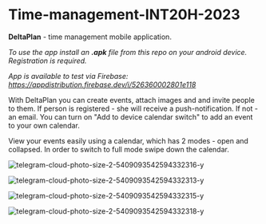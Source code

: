 # Time-management-INT20H-2023
**DeltaPlan** - time management mobile application.

*To use the app install an **.apk** file from this repo on your android device. Registration is required.*

*App is available to test via Firebase: https://appdistribution.firebase.dev/i/526360002801e118*

With DeltaPlan you can create events, attach images and and invite people to them. If person is registered - she will receive a push-notification. If not - an email. You can turn on "Add to device calendar switch" to add an event to your own calendar.

View your events easily using a calendar, which has 2 modes - open and collapsed. In order to switch to full mode swipe down the calendar.

![telegram-cloud-photo-size-2-5409093542594332316-y](https://user-images.githubusercontent.com/55760070/217294917-31d64124-be35-4295-a67d-59cf3e1bb2aa.jpg)

![telegram-cloud-photo-size-2-5409093542594332313-y](https://user-images.githubusercontent.com/55760070/217295087-9e4f2962-6369-40d6-aca5-370e952e32bc.jpg)

![telegram-cloud-photo-size-2-5409093542594332315-y](https://user-images.githubusercontent.com/55760070/217295144-51ddec6f-fa81-43c4-95f2-916363214c1f.jpg)

![telegram-cloud-photo-size-2-5409093542594332318-y](https://user-images.githubusercontent.com/55760070/217295194-83f79b16-0051-42a4-9cd3-3f4774e7afd7.jpg)


